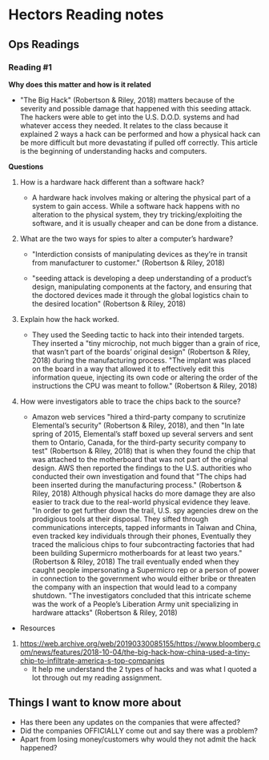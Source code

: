 # Hectors Reading notes

## Ops Readings

### Reading #1

**Why does this matter and how is it related**

- "The Big Hack" (Robertson & Riley, 2018) matters because of the severity and possible damage that happened with this seeding attack. The hackers were able to get into the U.S.  D.O.D. systems and had whatever access they needed. It relates to the class because it explained 2 ways a hack can be performed and how a physical hack can be more difficult but more devastating if pulled off correctly. This article is the beginning of understanding hacks and computers.
  
**Questions**

1. How is a hardware hack different than a software hack?
   - A hardware hack involves making or altering the physical part of a system to gain access. While a software hack happens with no alteration to the physical system, they try tricking/exploiting the software, and it is usually cheaper and can be done from a distance.


2. What are the two ways for spies to alter a computer’s hardware?
   - "Interdiction consists of manipulating devices as they’re in transit from manufacturer to customer." (Robertson & Riley, 2018)

   - "seeding attack is developing a deep understanding of a product’s design, manipulating components at the factory, and ensuring that the doctored devices made it through the global logistics chain to the desired location" (Robertson & Riley, 2018)

3. Explain how the hack worked.
   - They used the Seeding tactic to hack into their intended targets. They inserted a "tiny microchip, not much bigger than a grain of rice, that wasn’t part of the boards’ original design" (Robertson & Riley, 2018) during the manufacturing process. "The implant was placed on the board in a way that allowed it to effectively edit this information queue, injecting its own code or altering the order of the instructions the CPU was meant to follow." (Robertson & Riley, 2018)

4. How were investigators able to trace the chips back to the source?
   - Amazon web services "hired a third-party company to scrutinize Elemental’s security" (Robertson & Riley, 2018), and then "In late spring of 2015, Elemental’s staff boxed up several servers and sent them to Ontario, Canada, for the third-party security company to test" (Robertson & Riley, 2018) that is when they found the chip that was attached to the motherboard that was not part of the original design. AWS then reported the findings to the U.S. authorities who conducted their own investigation and found that "The chips had been inserted during the manufacturing process." (Robertson & Riley, 2018) Although physical hacks do more damage they are also easier to track due to the real-world physical evidence they leave. "In order to get further down the trail, U.S. spy agencies drew on the prodigious tools at their disposal. They sifted through communications intercepts, tapped informants in Taiwan and China, even tracked key individuals through their phones, Eventually they traced the malicious chips to four subcontracting factories that had been building Supermicro motherboards for at least two years." (Robertson & Riley, 2018) The trail eventually ended when they caught people impersonating a Supermicro rep or a person of power in connection to the government who would either bribe or threaten the company with an inspection that would lead to a company shutdown. "The investigators concluded that this intricate scheme was the work of a People’s Liberation Army unit specializing in hardware attacks" (Robertson & Riley, 2018)


- Resources

1. https://web.archive.org/web/20190330085155/https://www.bloomberg.com/news/features/2018-10-04/the-big-hack-how-china-used-a-tiny-chip-to-infiltrate-america-s-top-companies
   - It help me understand the 2 types of hacks and was what I quoted a lot through out my reading assignment.

  ## Things I want to know more about
  - Has there been any updates on the companies that were affected?
  - Did the companies OFFICIALLY come out and say there was a problem?
  - Apart from losing money/customers why would they not admit the hack happened?
